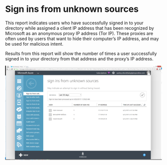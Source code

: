 <properties
	pageTitle="Sign ins from unknown sources"
	description="A report that indicates users who have successfully signed in to your directory from an anonymous proxy IP address."
	services="active-directory"
	documentationCenter=""
	authors="SSalahAhmed"
	manager="gchander"
	editor=""/>

<tags
	ms.service="active-directory"
	ms.workload="identity"
	ms.tgt_pltfrm="na"
	ms.devlang="na"
	ms.topic="article"
	ms.date="08/17/2015"
	ms.author="saah;kenhoff"/>

# Sign ins from unknown sources
<p>This report indicates users who have successfully signed in to your directory while assigned a client IP address that has been recognized by Microsoft as an anonymous proxy IP address (Tor IP). These proxies are often used by users that want to hide their computer’s IP address, and may be used for malicious intent. </p><p> Results from this report will show the number of times a user successfully signed in to your directory from that address and the proxy’s IP address.</p>


![Sign ins from unknown sources](./media/active-directory-reporting-sign-ins-from-unknown-sources/signInsFromUnknownSources.PNG)
